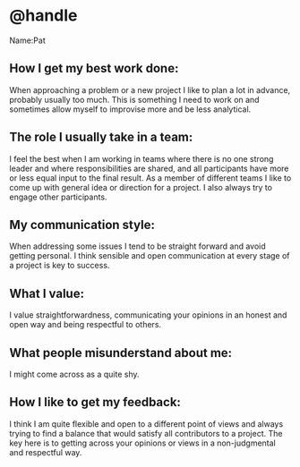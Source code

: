<!--
Add your information. Have a think, try to make it useful.

You can format text using markdown:
https://github.com/adam-p/markdown-here/wiki/Markdown-Cheatsheet

If you've added lots of info and you'd like to jazz it up:

You can add emojis to your markdown! 👻
https://gist.github.com/roachhd/1f029bd4b50b8a524f3c
Also, on MacOs, ctrl+cmd+space opens an emoji menu

You can add cool GIFs to your markdown!
giphy.com has a lot of GIFs. You can add images with the following markdown code:
![alt text](url)
-->
# @handle
Name:Pat

## How I get my best work done: 
When approaching a problem or a new project I like to plan a lot in advance, probably usually too much. This is something I need to work on and sometimes allow myself to improvise more and be less analytical. 

## The role I usually take in a team:  
I feel the best when I am working in teams where there is no one strong leader and where responsibilities are shared, and all participants have more or less equal input to the final result. As a member of different teams I like to come up with general idea or direction for a project. I also always try to engage other participants.

## My communication style: 
When addressing some issues I tend to be straight forward and avoid getting personal. I think sensible and open communication at every stage of a project is key to success. 

## What I value:
I value straightforwardness, communicating your opinions in an honest and open way and being respectful to others.  

## What people misunderstand about me: 
I might come across as a quite shy.

## How I like to get my feedback:
I think I am quite flexible and open to a different point of views and always trying to find a balance that would satisfy all contributors to a project. The key here is to getting across your opinions or views in a non-judgmental and respectful way.
